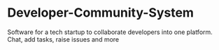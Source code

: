 # Developer-Community-System
Software for a tech startup to collaborate developers into one platform. Chat, add tasks, raise issues and more
